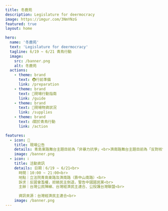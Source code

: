 ```yaml
---
title: 冬鹿苑
description: Legislature for deermocracy
image: https://imgur.com/3NmYNzG
featured: true
layout: home

hero:
  name: '冬鹿苑'
  text: 'Legislature for deermocracy'
  tagline: 6/19 ~ 6/21 青鳥行動
  image:
    src: /banner.png
    alt: 冬鹿苑
  actions:
    - theme: brand
      text: 🚇行前準備
      link: /preparation
    - theme: brand
      text: 🧭現場行動指南
      link: /guide
    - theme: brand
      text: 🛒現場物資狀況
      link: /supplies
    - theme: brand
      text: ℹ️關於青鳥行動
      link: /action

features:
  - icon: 📢
    title: 現場公告
    details: 青島東路舞台主題目前為「非暴力抗爭」<br>濟南路舞台主題目前為「反對核電破格研議，反對粗暴草率的花東三條例」公民論壇<br>今日天氣依然濕熱，下午機率降雨，大家請備妥防曬用品及雨衣(不要撐傘)<br>請大家隨時關注網站即時訊息📢
    image: /banner.png
  - icon: ℹ️
    title: 活動資訊
    details: 日期｜6/19 ~ 6/21<br>
      時間｜10:00 ~ 21:00<br>
      地點｜立法院青島東路及濟南路（靠中山南路）<br>
      訴求｜反國會濫權，拒絕民主倒退，警告中國國民黨<br>
      主辦｜台灣公民陣線、台灣經濟民主連合、公投護台灣聯盟<br>

      資訊來源：台灣經濟民主連合<br>
    image: /banner.png
---
```


<!-- Google Tag Manager (noscript) -->

<noscript><iframe src="https://www.googletagmanager.com/ns.html?id=GTM-55NGJN7L"
height="0" width="0" style="display:none;visibility:hidden"></iframe></noscript>

<!-- End Google Tag Manager (noscript) -->

<!-- ::: danger
現場開始下雨 等等預估有暴雨
請大家注意 盡量勿使用雨傘以免誤傷人
::: -->

<!-- ::: warning
這是範例資訊框3
::: -->

<!-- ::: tip
這是範例資訊框2 <br>
這是範例資訊框2 <br>
這是範例資訊框2 <br>
這是範例資訊框2 <br>
這是範例資訊框2 <br>
:::

::: details
這是範例摺疊資訊框
::: -->

<style>
  h3 {
    margin-top: 12px !important;
  }
</style>
